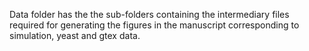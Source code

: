 
Data folder has the the sub-folders containing the intermediary files required for generating the figures in the manuscript corresponding to simulation, yeast and gtex data.

